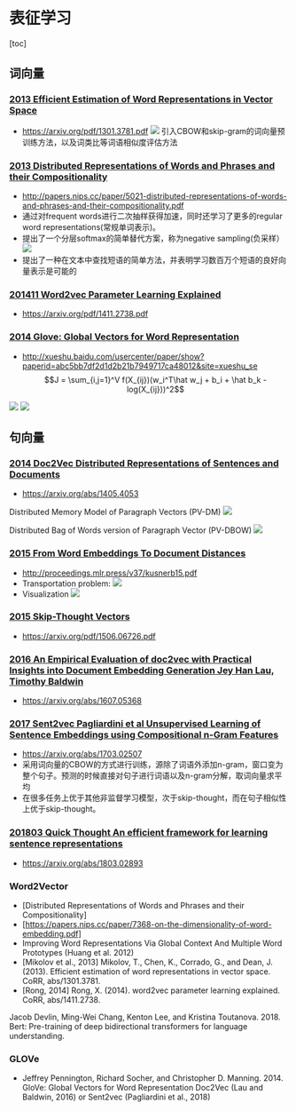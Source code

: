 # 表征学习

[toc]

## 词向量
### [2013 Efficient Estimation of Word Representations in Vector Space](../resources/notes/d0001/w2v_2013_efficient_estimation_of_word_representations_in_vector_space.md)
- https://arxiv.org/pdf/1301.3781.pdf
![](../resources/images/d0001/291952431723112.png)
引入CBOW和skip-gram的词向量预训练方法，以及词类比等词语相似度评估方法

### [2013 Distributed Representations of Words and Phrases and their Compositionality](../resources/notes/d0001/w2v_2013_distributed_representations_of_words_and_phrases_and_their_compositionality.md)
- http://papers.nips.cc/paper/5021-distributed-representations-of-words-and-phrases-and-their-compositionality.pdf
- 通过对frequent words进行二次抽样获得加速，同时还学习了更多的regular word representations(常规单词表示)。
- 提出了一个分层softmax的简单替代方案，称为negative sampling(负采样）
![](https://img-blog.csdnimg.cn/20190331153001669.png)
- 提出了一种在文本中查找短语的简单方法，并表明学习数百万个短语的良好向量表示是可能的

### [201411 Word2vec Parameter Learning Explained]()
- https://arxiv.org/pdf/1411.2738.pdf

### [2014 Glove: Global Vectors for Word Representation](../resources/notes/d0001/w2v_2014_Glove__Global_Vectors_for_Word_Representation.md)
- http://xueshu.baidu.com/usercenter/paper/show?paperid=abc5bb7df2d1d2b21b7949717ca48012&site=xueshu_se
$$J = \sum_{i,j=1}^V f(X_{ij})(w_i^T\hat w_j + b_i + \hat b_k - log(X_{ij}))^2$$

![](../resources/images/d0001/03202190511206171905.png)
![](../resources/images/d0001/03202230511206162305.png)

## 句向量
###  [2014 Doc2Vec Distributed Representations of Sentences and Documents](../resources/notes/d0001/d2v_2014_distributed_representations_of_sentences_and_documents.md)
- https://arxiv.org/abs/1405.4053

Distributed Memory Model of Paragraph Vectors (PV-DM)
![](../resources/images/d0001/511952501923112.png)

Distributed Bag of Words version of Paragraph Vector (PV-DBOW)
![](../resources/images/d0001/091952082023112.png)

### [2015 From Word Embeddings To Document Distances](../resources/notes/d0001/d2v_2015_From_Word_Embeddings_To_Document_Distances.md)
- http://proceedings.mlr.press/v37/kusnerb15.pdf
- Transportation problem: ![](../resources/images/d0001/03202390517206443905.png)
- Visualization
![](../resources/images/d0001/03202430517206464305.png)

### [2015 Skip-Thought Vectors](https://arxiv.org/pdf/1506.06726) 
- https://arxiv.org/pdf/1506.06726.pdf

### [2016 An Empirical Evaluation of doc2vec with Practical Insights into Document Embedding Generation Jey Han Lau, Timothy Baldwin](../resources/notes/d0001/d2v_2016_an_empirical_evaluation_of_doc2vec_with_practical_insights_into_document_embedding_generation_jey_han_lau_timothy_baldwin.md)
- https://arxiv.org/abs/1607.05368

### [2017 Sent2vec Pagliardini et al Unsupervised Learning of Sentence Embeddings using  Compositional n-Gram Features]()
- https://arxiv.org/abs/1703.02507
- 采用词向量的CBOW的方式进行训练，源除了词语外添加n-gram，窗口变为整个句子。预测的时候直接对句子进行词语以及n-gram分解，取词向量求平均
- 在很多任务上优于其他非监督学习模型，次于skip-thought，而在句子相似性上优于skip-thought。

### [201803 Quick Thought An efficient framework for learning sentence representations](../resources/notes/d0001/d2v_201803_quick_thought.md)
- https://arxiv.org/abs/1803.02893


### Word2Vector
- [Distributed Representations of Words and Phrases and their Compositionality]
- [https://papers.nips.cc/paper/7368-on-the-dimensionality-of-word-embedding.pdf]
- Improving Word Representations Via Global Context And Multiple Word Prototypes (Huang et al. 2012)
- [Mikolov et al., 2013] Mikolov, T., Chen, K., Corrado, G., and Dean, J. (2013). Efficient estimation of word representations in vector space. CoRR, abs/1301.3781.
- [Rong, 2014] Rong, X. (2014). word2vec parameter learning explained. CoRR, abs/1411.2738.

Jacob Devlin, Ming-Wei Chang, Kenton Lee, and
Kristina Toutanova. 2018. Bert: Pre-training of deep
bidirectional transformers for language understanding.

### GLOVe
- Jeffrey Pennington, Richard Socher,
and Christopher D. Manning. 2014.
GloVe: Global Vectors for Word Representation
Doc2Vec (Lau and Baldwin, 2016) or Sent2vec (Pagliardini et al., 2018)
